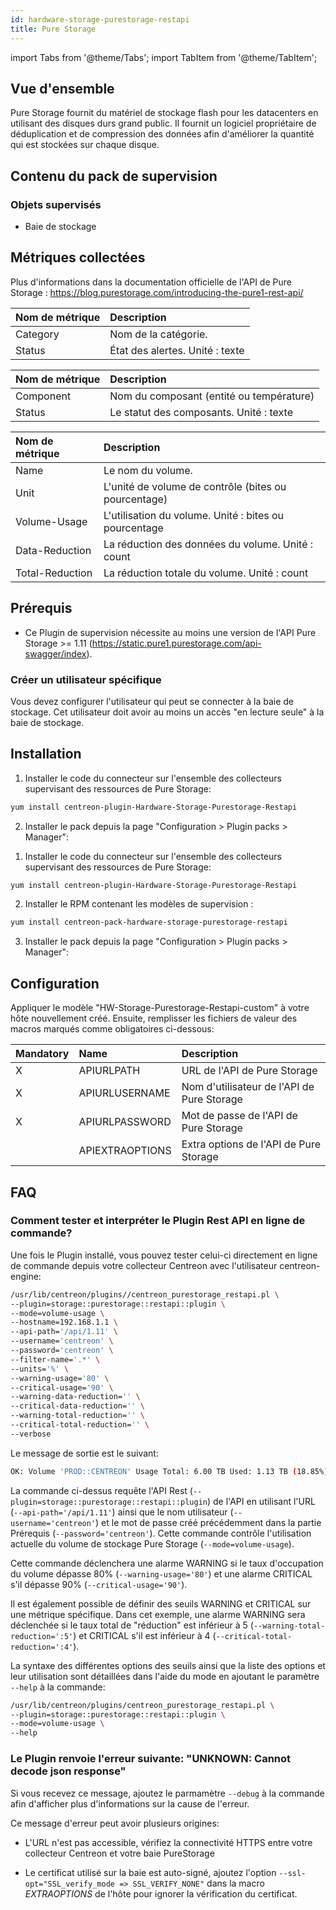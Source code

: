 ```yaml
---
id: hardware-storage-purestorage-restapi
title: Pure Storage
---
```

import Tabs from '@theme/Tabs';
import TabItem from '@theme/TabItem';


## Vue d'ensemble

Pure Storage fournit du matériel de stockage flash pour les datacenters en utilisant des disques durs grand public.
Il fournit un logiciel propriétaire de déduplication et de compression des données afin d'améliorer la quantité qui est stockées sur chaque disque.

## Contenu du pack de supervision

### Objets supervisés

* Baie de stockage

## Métriques collectées

Plus d'informations dans la documentation officielle de l'API de Pure Storage : https://blog.purestorage.com/introducing-the-pure1-rest-api/

<Tabs groupId="operating-systems">
<TabItem value="AlarmsGlobal" label="AlarmsGlobal">

| Nom de métrique    | Description                                                                                             |
| :----------------- | :------------------------------------------------------------------------------------------------------ |
| Category           | Nom de la catégorie.                                                                                    |
| Status             | État des alertes. Unité : texte                                                                            |

</TabItem>
<TabItem value="HardwareGlobal" label="HardwareGlobal">

| Nom de métrique    | Description                                                                                             |
| :----------------- | :------------------------------------------------------------------------------------------------------ |
| Component          | Nom du composant (entité ou température)                                                                |
| Status             | Le statut des composants. Unité : texte                                                                 |

</TabItem>
<TabItem value="VolumeUsageGlobal" label="VolumeUsageGlobal">

| Nom de métrique    | Description                                                                                             |
| :----------------- | :------------------------------------------------------------------------------------------------------ |
| Name               | Le nom du volume.                                                                                       |
| Unit               | L'unité de volume de contrôle (bites ou pourcentage)                                                    |
| Volume-Usage       | L'utilisation du volume. Unité : bites ou pourcentage                                                   |
| Data-Reduction     | La réduction des données du volume. Unité : count                                                       |
| Total-Reduction    | La réduction totale du volume. Unité : count                                                            |

</TabItem>
</Tabs>

## Prérequis

* Ce Plugin de supervision nécessite au moins une version de l'API Pure Storage >= 1.11 (https://static.pure1.purestorage.com/api-swagger/index).

### Créer un utilisateur spécifique

Vous devez configurer l'utilisateur qui peut se connecter à la baie de stockage.
Cet utilisateur doit avoir au moins un accès "en lecture seule" à la baie de stockage.

## Installation

<Tabs groupId="operating-systems">
<TabItem value="online" label="Online License">

1. Installer le code du connecteur sur l'ensemble des collecteurs supervisant des ressources de Pure Storage:

```bash
yum install centreon-plugin-Hardware-Storage-Purestorage-Restapi
```

2. Installer le pack depuis la page "Configuration > Plugin packs > Manager":

</TabItem>
<TabItem value="offline" label="Offline License">

1. Installer le code du connecteur sur l'ensemble des collecteurs supervisant des ressources de Pure Storage:

```bash
yum install centreon-plugin-Hardware-Storage-Purestorage-Restapi
```

2. Installer le RPM contenant les modèles de supervision :

```bash
yum install centreon-pack-hardware-storage-purestorage-restapi
```

3. Installer le pack depuis la page "Configuration > Plugin packs > Manager":

</TabItem>
</Tabs>

## Configuration

Appliquer le modèle "HW-Storage-Purestorage-Restapi-custom" à votre hôte nouvellement créé.
Ensuite, remplisser les fichiers de valeur des macros marqués comme obligatoires ci-dessous:

| Mandatory | Name            | Description                                |
| :-------- | :-------------- | :----------------------------------------- |
| X         | APIURLPATH      | URL de l'API de Pure Storage               |
| X         | APIURLUSERNAME  | Nom d'utilisateur de l'API de Pure Storage |
| X         | APIURLPASSWORD  | Mot de passe de l'API de Pure Storage      |
|           | APIEXTRAOPTIONS | Extra options de l'API de Pure Storage     |

## FAQ

### Comment tester et interpréter le Plugin Rest API en ligne de commande?

Une fois le Plugin installé, vous pouvez tester celui-ci directement en ligne de commande depuis votre collecteur Centreon avec l'utilisateur centreon-engine:

```bash
/usr/lib/centreon/plugins//centreon_purestorage_restapi.pl \
--plugin=storage::purestorage::restapi::plugin \
--mode=volume-usage \
--hostname=192.168.1.1 \
--api-path='/api/1.11' \
--username='centreon' \
--password='centreon' \
--filter-name='.*' \
--units='%' \
--warning-usage='80' \
--critical-usage='90' \
--warning-data-reduction='' \
--critical-data-reduction='' \
--warning-total-reduction='' \
--critical-total-reduction='' \
--verbose
```

Le message de sortie est le suivant:

```bash
OK: Volume 'PROD::CENTREON' Usage Total: 6.00 TB Used: 1.13 TB (18.85%) Free: 4.87 TB (81.15%), Data Reduction : 2.917, Total Reduction : 5.193, Snapshots : 0.00 B |'used'=1243773921694B;0:5277655813324;0:5937362789990;0;6597069766656 'data_reduction'=2.873;;;0; 'total_reduction'=5.201;;;0; 'snapshots'=0B;;;0;
```

La commande ci-dessus requête l'API Rest (```--plugin=storage::purestorage::restapi::plugin```) de l'API en utilisant l'URL (```--api-path='/api/1.11'```) ainsi que le nom utilisateur (```--username='centreon'```) et le mot de passe créé précédemment dans la partie Prérequis (```--password='centreon'```).
Cette commande contrôle l'utilisation actuelle du volume de stockage Pure Storage (```--mode=volume-usage```).

Cette commande déclenchera une alarme WARNING si le taux d'occupation du volume dépasse 80% (```--warning-usage='80'```) et une alarme CRITICAL s'il dépasse 90% (```--critical-usage='90'```).

Il est également possible de définir des seuils WARNING et CRITICAL sur une métrique spécifique. Dans cet exemple, une alarme WARNING sera déclenchée si le taux total de "réduction" est inférieur à 5 (```--warning-total-reduction=':5'```) et CRITICAL s'il est inférieur à 4 (```--critical-total-reduction=':4'```).

La syntaxe des différentes options des seuils ainsi que la liste des options et leur utilisation sont détaillées dans l'aide du mode en ajoutant le paramètre ```--help``` à la commande:

```bash
/usr/lib/centreon/plugins/centreon_purestorage_restapi.pl \
--plugin=storage::purestorage::restapi::plugin \
--mode=volume-usage \
--help
```

### Le Plugin renvoie l'erreur suivante: "UNKNOWN: Cannot decode json response"

Si vous recevez ce message, ajoutez le parmamètre ```--debug``` à la commande afin d'afficher plus
d'informations sur la cause de l'erreur.

Ce message d'erreur peut avoir plusieurs origines:

* L'URL n'est pas accessible, vérifiez la connectivité HTTPS entre votre collecteur Centreon et votre baie PureStorage

* Le certificat utilisé sur la baie est auto-signé, ajoutez l'option ```--ssl-opt="SSL_verify_mode => SSL_VERIFY_NONE"``` dans la macro *EXTRAOPTIONS* de l'hôte pour ignorer la vérification du certificat.
